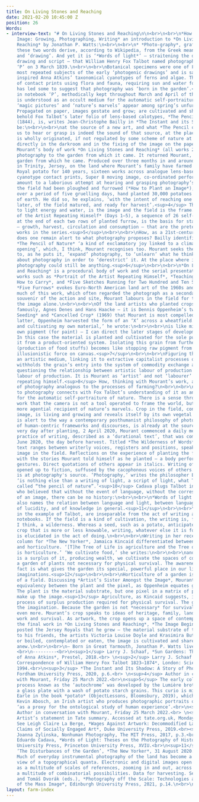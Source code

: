 ```yaml
---
title: On Living Stones and Reaching
date: 2021-02-20 10:45:00 Z
position: 26
Words:
- interview-text: "# On Living Stones and Reaching\n\n<br>\n<br>\n*How to Plant an
    Image: Growing, Photographing, Writing* an introduction to *On Living Stones and
    Reaching* by Jonathan P. Watts:\n<br>\n<br>\n* *Photo-graphy*, grafted. Individually
    these two words derive, according to Wikipedia, from the Greek meaning ‘light’
    and ‘drawing’. And yet it is ‘*Words of light*’ – straitening the difference between
    drawing and script – that William Henry Fox Talbot named photography in notebook
    ‘P’ on 3 March 1839.\n<br>\n<br>\nBotanical specimens were one of Fox Talbot’s
    most repeated subjects of the early ‘photogenic drawings’ and is said to have
    inspired Anna Atkins’ taxonomical cyanotypes of ferns and algae. The early abundance
    of contact prints using flora and fauna, requiring sun and water for processing,
    has led some to suggest that photography was ‘born in the garden’.<sup>1</sup>\n<br>\n<br>\nElsewhere
    in notebook ‘P’, methodically kept throughout March and April of that year, photography
    is understood as an occult medium for the automatic self-portraiture of nature:
    ‘magic pictures’ and ‘nature’s marvels’ appear among spring’s unfurling leaves.<sup>2</sup>
    Propagated on paper, images gestate and grow; are cultivated and shared.\n<br>\n<br>\nTo
    behold Fox Talbot’s later folio of lens-based calotypes, *The Pencil of Nature*
    (1844), is, writes Jean-Christophe Bailly in *The Instant and its Shadow*, to
    be:\n<br>\n<br>\nat the source of a new art, and what *The Pencil of Nature* allows
    us to hear or grasp is indeed the sound of that source, at the place where it
    is wholly originated, if not regulated by some scheme of nature at work, functioning
    directly in the darkroom and in the fixing of the image on the paper.<sup>3</sup>\n<br>\n<br>\nAlexander
    Mourant’s body of work *On Living Stones and Reaching* (all works 2020) returns
    photography to the garden from which it came. It returned Mourant, too, to the
    garden from which he came. Produced over three months in and around an acre field
    in Trinity, Jersey, on the land where Mourant’s family have farmed the Jersey
    Royal potato for 140 years, sixteen works across analogue lens-based photography,
    cyanotype contact prints, Super 8 moving image, co-ordinated performance and writing
    amount to a laborious attempt at hearing and grasping photography’s source.\n<br>\n<br>\nOnce
    the field had been ploughed and furrowed (*How to Plant an Image*), Mourant, working
    over a period of five gruelling days, hand planted 30,000 potatoes across 52 furrows
    of earth. He did so, he explains, ‘with the intent of reaching one image, 83 days
    later, of the field matured, and ready for harvest’.<sup>4</sup> The crop, sensitive
    to light energy and water, is the image and the field is the frame. *Portrait
    of the Artist Repeating Himself* (Days 1–5), a sequence of 26 self-portraits shot
    at the end of each two rows of planted furrow, is the basis for stages of cultivation
    – growth, harvest, circulation and consumption – that are the pretext for further
    works in the series.<sup>5</sup>\n<br>\n<br>\nHow, as a 21st-century photographer,
    does one remain alert to what photography proposes? Bailly identifies in Fox Talbot’s
    *The Pencil of Nature* ‘a kind of exclamatory joy linked to a climate of absolute
    opening’, which, I think, Mourant recognises too. Mourant seeks the absolute opening
    to, as he puts it, ‘expand’ photography, to ‘unlearn’ what he thinks he knows
    about photography in order to ‘derestrict’ it. At the place where it wholly originated,
    photography could still be anything.<sup>6</sup>\n<br>\n<br>\n*On Living Stones
    and Reaching* is a procedural body of work and the serial presentation of individual
    works such as *Portrait of the Artist Repeating Himself*, *Teaching the Camera
    How to Carry*, and *Five Sketches Running for Two Hundred and Ten Seconds* or
    *Five Furrows* evokes Euro-North American land art of the 1960s and ‘70s. Unlike
    much of this work, which often regarded the photograph as a secondary, lesser
    souvenir of the action and site, Mourant labours in the field for the sake of
    the image alone.\n<br>\n<br>\nOf the land artists who planted crops – among them,
    famously, Agnes Denes and Hans Haacke – it is Dennis Oppenheim’s two works *Directed
    Seeding* and *Cancelled Crop* (1969) that Mourant is most compelled by. In the
    latter, Oppenheim harvested the form of an ‘X’ across a wheatfield. ‘Planting
    and cultivating my own material,’ he wrote:\n<br>\n<br>\nis like mining ones [sic]
    own pigment (for paint) – I can direct the later stages of development at will.
    In this case the material is planted and cultivated for the sole purpose of withholding
    it from a product-oriented system. Isolating this grain from further processing
    (production of food stuffs) becomes like stopping raw pigment from becoming an
    illusionistic force on canvas.<sup>7</sup>\n<br>\n<br>\nFiguring the wheat as
    an artistic medium, linking it to extractive capitalist processes of mining, Oppenheim
    withholds the grain’s entry into the system of commodity exchange and circulation,
    questioning the relationship between artistic labour of production and agricultural
    labour of production. It is Mourant as ‘artist’ and not ‘labourer’ who is portrayed
    repeating himself.<sup>8</sup> How, thinking with Mourant’s work, are the processes
    of photography analogous to the processes of farming?\n<br>\n<br>\nMourant’s attitude
    to photography connects with Fox Talbot’s understanding of it as an occult medium
    for the automatic self-portraiture of nature. There is a sense throughout the
    work that the camera is not a tool operated to frame the world, but, rather, a
    more agential recipient of nature’s marvels. Crop in the field, conceived as an
    image, is living and growing and reveals itself by its own vegetal duration. Mourant
    is alert to the way a contemporary posthumanist philosophy of photography, critical
    of human-centric frameworks and discourses, is already at the source of the medium.<sup>9</sup>\n<br>\n<br>\nThe
    very day after planting, 2 April 2020, Mourant commenced a daily methodical (gruelling)
    practice of writing, described as a ‘durational text’, that was completed on 23
    June 2020, the day before harvest. Titled *The Wilderness of Words*, this experimental
    text ranges between writerly voices, registers and positions, speaking with the
    image in the field. Reflections on the experience of planting the field merge
    with the stories Mourant told himself as he planted – a body performing mechanical
    gestures. Direct quotations of others appear in italics. Writing of the self is
    opened up to fiction, suffused by the cacophonous voices of others.\n<br>\n<br>\nWriting
    is at photography's source. ‘Photography,’ writes the philosopher Eduardo Cadava,
    ‘is nothing else than a writing of light, a script of light, what Talbot elsewhere
    called “the pencil of nature”.’<sup>10</sup> Cadava plugs Talbot into Walter Benjamin
    who believed that without the event of language, without the corresponding emergence
    of an image, there can be no history:\n<br>\n<br>\n*Words of light.* This phrase
    also names the relation between language and light, between language and the possibility
    of lucidity, and of knowledge in general.<sup>11</sup>\n<br>\n<br>\nWords of light,
    in the example of Talbot, are inseparable from the act of writing and naming in
    notebooks. If the field is a kind of cultivation, the writing is, for Mourant,
    I think, a wilderness. Whereas a seed, such as a potato, anticipates a future
    crop that is more or less knowable, writing, whatever else it is for Mourant,
    is elucidated in the act of doing.\n<br>\n<br>\nWriting in her recent gardening
    column for *The New Yorker*, Jamaica Kincaid differentiated between agriculture
    and horticulture. ‘[T]he Tree of Life is agriculture and the Tree of Knowledge
    is horticulture.’ ‘We cultivate food,’ she writes:\n<br>\n<br>\nand when there
    is a surplus of it, producing wealth, we cultivate the spaces of contemplation,
    a garden of plants not necessary for physical survival. The awareness of that
    fact is what gives the garden its special, powerful place in our lives and our
    imaginations.<sup>12</sup>\n<br>\n<br>\nHorticulture of a garden is not agriculture
    of a field. Discussing *Artist’s Sister Amongst the Image*, Mourant proposes an
    equivalency between the plant and the pixel, as Oppenheim equates grain and pigment.
    The plant is the material substrate, but one pixel in a matrix of pixels that
    make up the image.<sup>13</sup> Agriculture, as Kincaid suggests, is a calculated
    process of surplus production required for physical survival. The garden fuels
    the imagination. Because the garden is not *necessary* for survival it is cherished
    even more. Mourant’s crop speaks to ideas of heritage, family, land, necessary
    work and survival. As artwork, the crop opens up a space of contemplation.\n<br>\n<br>\nFor
    the final work in *On Living Stones and Reaching*, *The Image Begins Anew*, Mourant
    posted the Jersey Royals that he grew – the material substrate of the image –
    to his friends, the artists Victoria Louise Doyle and Krasimira Butseva. Planted
    or boiled, contemplated or eaten, the image is cultivated and shared, and begins
    anew.\n<br>\n<br>\n– Born in Great Yarmouth, Jonathan P. Watts lives in Norwich.\n<br>\n*
    <br>\n---------<br>\n<sup>1</sup> Larry J. Schaaf, *Sun Gardens: The Cyanotypes
    of Anna Atkins*, Prestel, 2018.<br> \n<sup>2</sup> Larry J. Schaaf (ed.), *Selected
    Correspondence of William Henry Fox Talbot 1823–1874*, London: Science Museum,
    1994.<br>\n<sup>3</sup> *The Instant and Its Shadow: A Story of Photography*,
    Fordham University Press, 2020, p.6.<br> \n<sup>4</sup> Author in conversation
    with Mourant, Friday 25 March 2022.<br>\n<sup>5</sup> The early colour photographic
    process known as the ‘autochrome’ was developed by the Lumière brothers by coating
    a glass plate with a wash of potato starch grains. This curio is missed by Rebecca
    Earle in the book *potato* (ObjectLessons, Bloomsbury, 2019), which opens with
    Kevin Abosch, an Irish artist who produces photographic portraits of potatoes
    ‘as a proxy for the ontological study of human experience’.<br>\n<sup>6</sup>
    Author in conversation with Mourant, Friday 25 March 2022.<br> \n<sup>7</sup>
    Artist’s statement in Tate summary. Accessed at tate.org.uk, Monday 4 April 2022.<br>\n<sup>8</sup>
    See Leigh Claire La Berge, *Wages Against Artwork: Decommodified Labor and the
    Claims of Socially Engaged Art*, Duke University Press, 2019.<br><sup>9</sup>
    Joanna Zylinska, Nonhuman Photography, The MIT Press, 2017, p.3.<br><sup>10</sup>
    Eduardo Cadava, *Words of Light: Theses on the Photography of History*, Princeton
    University Press, Princeton University Press, XVIU.<br>\n<sup>11</sup> Ibid.<br>\n<sup>12</sup>
    ‘The Disturbances of the Garden’, *The New Yorker*, 31 August 2020.<br>\n<sup>13</sup>
    Much of everyday instrumental photography of the land has become a drone’s eye
    view of a topographical quanta. Electronic and digital images open up any image
    as a multitude of scales of references, zooming in and out, across pixel spaces,
    a multitude of combinatorial possibilities. Data for harvesting. See Jussi Parikka
    and Tomáš Dvorák (eds.), *Photography off the Scale: Technologies and Theories
    of the Mass Image*, Edinburgh University Press, 2021, p.14.\n<br>\n<br>"
layout: farm-index
---
```


